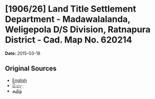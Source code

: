 # [1906/26] Land Title Settlement Department - Madawalalanda, Weligepola D/S Division, Ratnapura District - Cad. Map No. 620214

**Date:** 2015-03-18

## Original Sources

- [English](https://documents.gov.lk/view/extra-gazettes/2015/3/1906-26_E.pdf)
- [සිංහල](https://documents.gov.lk/view/extra-gazettes/2015/3/1906-26_S.pdf)
- [தமிழ்](https://documents.gov.lk/view/extra-gazettes/2015/3/1906-26_T.pdf)
